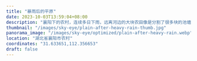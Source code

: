 ```yaml
---
title: "暴雨后的平原"
date: 2023-10-03T13:59:04+08:00
description: "襄阳下的农村，连续多日下雨，远离河边的大块农田像是分割了很多块的池塘。"
thumbnail: "/images/sky-eye/plain-after-heavy-rain-thumb.jpg"
panorama_image: "/images/sky-eye/optimized/plain-after-heavy-rain.webp"
location: "湖北省襄阳市农村"
coordinates: "31.633651,112.356653"
draft: false
---
```


